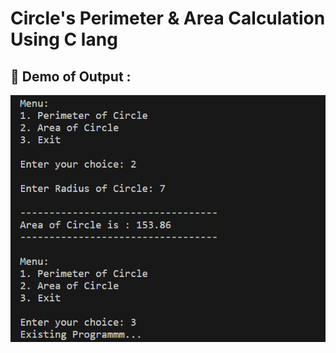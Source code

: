 # Circle's Perimeter & Area Calculation Using C lang 

## 👀 Demo of Output :
![Output of Program](https://raw.githubusercontent.com/smalakargh/collegeWork/refs/heads/main/Circle/src/outputCircle.png)
